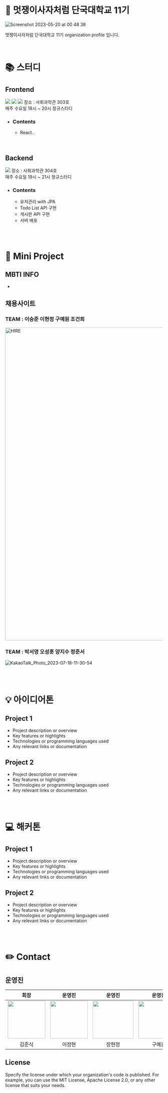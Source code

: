 # 🦁 멋쟁이사자처럼 단국대학교 11기
![Screenshot 2023-05-20 at 00 48 38](https://github.com/LIKELION-DKU-11th/.github/assets/121302951/49cef96a-f6aa-4f19-99d5-66a2d1446687)



멋쟁이사자처럼 단국대학교 11기 organization profile 입니다.
<br/><br/><br/>

# 📚 스터디



## Frontend 
<img src="https://img.shields.io/badge/html5-E34F26?style=for-the-badge&logo=html5&logoColor=white"> 
  <img src="https://img.shields.io/badge/css-1572B6?style=for-the-badge&logo=css3&logoColor=white"> 
  <img src="https://img.shields.io/badge/javascript-F7DF1E?style=for-the-badge&logo=javascript&logoColor=black"> 
장소 : 사회과학관 303호<br/>
매주 수요일 18시 ~ 20시 정규스터디



- ### Contents
  - React..





<br/>



## Backend 
<img src="https://img.shields.io/badge/springboot-6DB33F?style=for-the-badge&logo=springboot&logoColor=white">
장소 : 사회과학관 304호<br/>
매주 수요일 19시 ~ 21시 정규스터디



- ### Contents
  - 유저관리 with JPA
  - Todo List API 구현
  - 게시판 API 구현
  - 서버 배포




<br/><br/>
# 🦁 Mini Project

## MBTI INFO
*


## 채용사이트

### TEAM : 이승준 이현정 구예원 조건희
<img width="1000" alt="HIRE" src="https://github.com/LIKELION-DKU-11th/.github/assets/121302951/9ce03d3f-609e-407e-893a-0f991a129a16">

### TEAM : 박서영 오성훈 양지수 정준서 
![KakaoTalk_Photo_2023-07-18-11-30-54](https://github.com/LIKELION-DKU-11th/.github/assets/121302951/ae2684f1-34ea-45b8-84af-1840b76a7d0f)





<br/><br/>
# 💡 아이디어톤

## Project 1

* Project description or overview
* Key features or highlights
* Technologies or programming languages used
* Any relevant links or documentation

## Project 2

* Project description or overview
* Key features or highlights
* Technologies or programming languages used
* Any relevant links or documentation


<br/><br/>
# 💻 해커톤

## Project 1

* Project description or overview
* Key features or highlights
* Technologies or programming languages used
* Any relevant links or documentation

## Project 2

* Project description or overview
* Key features or highlights
* Technologies or programming languages used
* Any relevant links or documentation


<br/><br/>


# ✏️ Contact

## 운영진
|회장|운영진|운영진|운영진|운영진|
|:---:|:---:|:---:|:---:|:---:|
|<img src="[https://user-images.githubusercontent.com/77167694/167535246-1573ad95-cbb1-46b4-b578-63ad5bb19b4f.png](https://w7.pngwing.com/pngs/959/515/png-transparent-square-squares-miscellaneous-angle-white-thumbnail.png)" width="120" height="120"/> |<img src="[https://user-images.githubusercontent.com/77167694/229568935-ad2f6543-f89c-450e-a8d5-6a0233377648.png](https://w7.pngwing.com/pngs/959/515/png-transparent-square-squares-miscellaneous-angle-white-thumbnail.png)" width="120" height="120"/> | <img src="[https://user-images.githubusercontent.com/77167694/229568798-e131437f-a1c0-4177-a48c-54b08238a008.png](https://w7.pngwing.com/pngs/959/515/png-transparent-square-squares-miscellaneous-angle-white-thumbnail.png)" width="130" height="120"/>|<img src="[https://user-images.githubusercontent.com/77167694/229568553-5810ec6f-8a53-4b0b-8640-3821e24def42.png](https://w7.pngwing.com/pngs/959/515/png-transparent-square-squares-miscellaneous-angle-white-thumbnail.png)" width="130" height="120"/>|<img src="[https://user-images.githubusercontent.com/77167694/229568553-5810ec6f-8a53-4b0b-8640-3821e24def42.png](https://w7.pngwing.com/pngs/959/515/png-transparent-square-squares-miscellaneous-angle-white-thumbnail.png)" width="130" height="120"/>|
|김준식|이정현|장현정|구예원|최원웅|

## License

Specify the license under which your organization's code is published. For example, you can use the MIT License, Apache License 2.0, or any other license that suits your needs.

